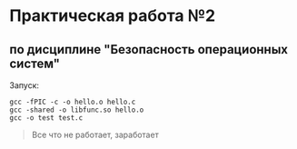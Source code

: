 # Практическая работа №2
## по дисциплине "Безопасность операционных систем"

Запуск:
```
gcc -fPIC -c -o hello.o hello.c
gcc -shared -o libfunc.so hello.o
gcc -o test test.c
```
> Все что не работает, заработает
